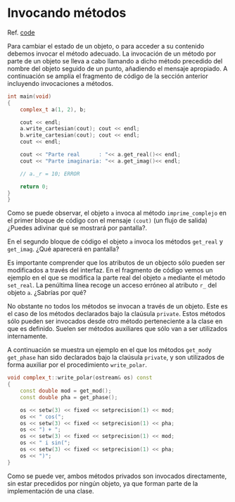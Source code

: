 # Invocando métodos

Ref. [code](https://github.com/RieraULL/AED-ULL/blob/master/code/code1.cpp)

Para cambiar el estado de un objeto, o para acceder a su contenido debemos invocar el método adecuado. La invocación de un método por parte de un objeto se lleva a cabo llamando a dicho método precedido del nombre del objeto seguido de un punto, añadiendo el mensaje apropiado. A continuación se amplía el fragmento de código de la sección anterior incluyendo invocaciones a métodos.

```cpp
int main(void)
{
	complex_t a(1, 2), b;

	cout << endl;
	a.write_cartesian(cout); cout << endl;
	b.write_cartesian(cout); cout << endl;
	cout << endl;

	cout << "Parte real      : "<< a.get_real()<< endl;
	cout << "Parte imaginaria: "<< a.get_imag()<< endl;

	// a._r = 10; ERROR

	return 0;
}
}
```

Como se puede observar, el objeto `a` invoca al método `imprime_complejo` en el primer bloque de código con el mensaje `(cout)` \(un flujo de salida\) ¿Puedes adivinar qué se mostrará por pantalla?.

En el segundo bloque de código el objeto `a` invoca los métodos `get_real` y `get_imag`. ¿Qué aparecerá en pantalla?

Es importante comprender que los atributos de un objecto sólo pueden ser modificados a través del interfaz. En el fragmento de código vemos un ejemplo en el que se modifica la parte real del objeto `a` mediante el método `set_real`. La penúltima línea recoge un acceso erróneo al atributo `r_` del objeto `a`. ¿Sabrías por qué?

No obstante no todos los métodos se invocan a través de un objeto. Este es el caso de los métodos declarados bajo la claúsula `private`. Estos métodos sólo pueden ser invocados desde otro método perteneciente a la clase en que es definido. Suelen ser métodos auxiliares que sólo van a ser utilizados internamente.

A continuación se muestra un ejemplo en el que los métodos `get_mod`y `get_phase` han sido declarados bajo la claúsula `private`, y son utilizados de forma auxiliar por el procedimiento `write_polar`.

```cpp
void complex_t::write_polar(ostream& os) const
{
    const double mod = get_mod();
    const double pha = get_phase();

    os << setw(3) << fixed << setprecision(1) << mod;
    os << " cos(";
    os << setw(3) << fixed << setprecision(1) << pha;
    os << ") + ";
    os << setw(3) << fixed << setprecision(1) << mod;
    os << " i sin(";
    os << setw(3) << fixed << setprecision(1) << pha;
    os << ")";
}
```

Como se puede ver, ambos métodos privados son invocados directamente, sin estar precedidos por ningún objeto, ya que forman parte de la implementación de una clase.

